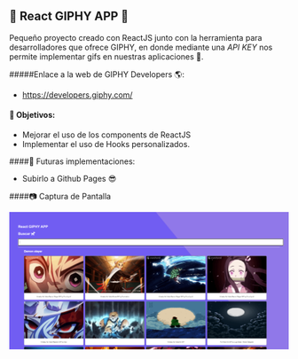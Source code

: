 ## 🤠 React GIPHY APP  🤠
Pequeño proyecto creado con ReactJS junto con la herramienta para desarrolladores que ofrece GIPHY, en donde mediante una *API KEY*  nos permite implementar gifs en nuestras aplicaciones 🤑. 

#####Enlace a la web de GIPHY Developers 🌎:
- https://developers.giphy.com/ 

#### 🌄 Objetivos:
- Mejorar el uso de los components de ReactJS
- Implementar el uso de Hooks personalizados.

####🚀 Futuras implementaciones:
- Subirlo a Github Pages 😎

####📷 Captura de Pantalla

![](https://raw.githubusercontent.com/EstebanVivanco/Giphy-ReactJS/f3504e74be7e7e24cd561cca60a528d89904bf72/src/media/screenshot.png)
